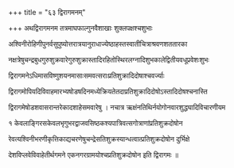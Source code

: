 +++
title = "६३ द्विरागमनम्‌"

+++
अथद्विरागमनम तत्रमाघफाल्गुनवैशाखाः शुक्लपक्षश्चशुभाः

अश्विनीरोहिणीपुनर्वसुपुष्योत्तरात्रयानुराधाज्येष्ठाहस्तस्वातीचित्राश्रवणशततारका

नक्षत्रेषुचन्द्रबुधगुरुशुक्रवारेगुरुशुक्रास्तादिरहितोस्थिरलग्नादिशुभकालेद्वितीयवधूप्रवेशःशुभः

द्विरागमनेऽधिमासविष्णुशयनमासाःसमवत्सराःप्रतिशुक्रादिदोषाश्चवर्ज्याः

द्विरागमोपियदिविवाहमारभ्यषोडषदिनमध्येक्रियतेतदाप्रतिशुक्रादिदोषोऽस्तादिदोषश्चनास्ति

द्विरागमेषोडशवासरान्तरेकादशाहेसमवारेषु । नचात्र ऋक्षंनतिथिर्नयोगोनवारशुद्ध्यादिविचारणीयम

१ केवलाङ्गिरसकेवलभृगुभरद्वाजवसिष्ठकश्यपात्रिवत्सगोत्राणांप्रतिशुक्रदोषोन

रेवत्यश्विनीभरणीकृत्तिकाद्यचरणेषुचन्द्रेसतिशुक्रस्यान्धत्वात्प्रतिशुक्रदोषोन दुर्भिक्षे

देशविप्लवेविवाहेतीर्थगमने एकनगरग्रामयोश्चप्रतिशुक्रदोषोन इति द्विरागमः ॥
